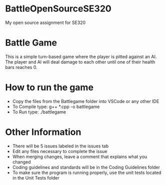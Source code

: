 # BattleOpenSourceSE320

My open source assignment for SE320

# Battle Game

This is a simple turn-based game where the player is pitted against an AI. The player and AI will deal damage to each other until one of their health bars reaches 0.

# How to run the game

- Copy the files from the Battlegame folder into VSCode or any other IDE
- To Compile type: g++ *.cpp -o battlegame
- To Run type: ./battlegame

# Other Information

- There will be 5 issues labeled in the issues tab
- Edit any files necessary to complete the issue
- When merging changes, leave a comment that explains what you changed
- Coding guidelines and standards will be in the Coding Guidelines folder
- To make sure the program is running properly, use the unit tests located in the Unit Tests folder
